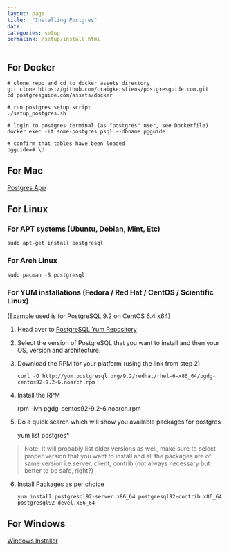 ```yaml
---
layout: page
title:  "Installing Postgres"
date:
categories: setup
permalink: /setup/install.html
---
```

For Docker
----------
```
# clone repo and cd to docker assets directory
git clone https://github.com/craigkerstiens/postgresguide.com.git
cd postgresguide.com/assets/docker

# run postgres setup script
./setup_postgres.sh

# login to postgres terminal (as "postgres" user, see Dockerfile)
docker exec -it some-postgres psql --dbname pgguide

# confirm that tables have been loaded
pgguide=# \d
```

For Mac
-------

[Postgres App](http://www.postgresapp.com)

For Linux
---------

### For APT systems (Ubuntu, Debian, Mint, Etc)

    sudo apt-get install postgresql

### For Arch Linux

    sudo pacman -S postgresql

### For YUM installations (Fedora / Red Hat / CentOS / Scientific Linux)


(Example used is for PostgreSQL 9.2 on CentOS 6.4 x64)

1.  Head over to [PostgreSQL Yum Repository](http://yum.postgresql.org/)
2.  Select the version of PostgreSQL that you want to install and then your OS, version and architecture.
3.  Download the RPM for your platform (using the link from step 2)

    `curl -O http://yum.postgresql.org/9.2/redhat/rhel-6-x86_64/pgdg-centos92-9.2-6.noarch.rpm`

4.  Install the RPM

    rpm -ivh pgdg-centos92-9.2-6.noarch.rpm

5.  Do a quick search which will show you available packages for postgres

    yum list postgres*

> Note: It will probably list older versions as well, make sure to select proper version that you want to install and all the packages are of same version i.e server, client, contrib (not always necessary but better to be safe, right?)

6.  Install Packages as per choice

    `yum install postgresql92-server.x86_64 postgresql92-contrib.x86_64 postgresql92-devel.x86_64`

For Windows
-----------

[Windows Installer](http://www.enterprisedb.com/products-services-training/pgdownload#windows)

